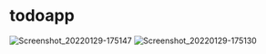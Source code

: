 # todoapp

![Screenshot_20220129-175147](https://user-images.githubusercontent.com/86006796/151660921-580d48a2-03f2-4299-a1cd-3dcf5929916b.jpg)
![Screenshot_20220129-175130](https://user-images.githubusercontent.com/86006796/151660922-68b98ad6-2720-40cc-9888-67f45498dd0d.jpg)
